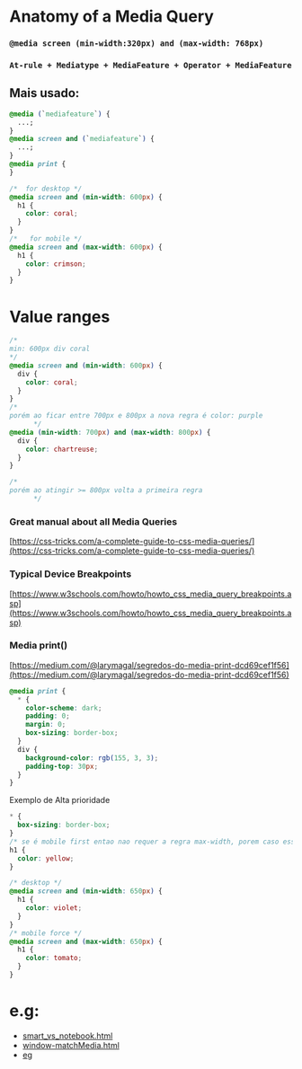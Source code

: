 # Anatomy of a Media Query

### `@media screen (min-width:320px) and (max-width: 768px)`

### `At-rule + Mediatype + MediaFeature + Operator + MediaFeature`

## Mais usado:

```css
@media (`mediafeature`) {
  ...;
}
@media screen and (`mediafeature`) {
  ...;
}
@media print {
}
```

```css
/*  for desktop */
@media screen and (min-width: 600px) {
  h1 {
    color: coral;
  }
}
/*   for mobile */
@media screen and (max-width: 600px) {
  h1 {
    color: crimson;
  }
}
```

# Value ranges

```css
/*
min: 600px div coral
*/
@media screen and (min-width: 600px) {
  div {
    color: coral;
  }
}
/*
porém ao ficar entre 700px e 800px a nova regra é color: purple  
      */
@media (min-width: 700px) and (max-width: 800px) {
  div {
    color: chartreuse;
  }
}

/*
porém ao atingir >= 800px volta a primeira regra
      */
```

### Great manual about all Media Queries

[https://css-tricks.com/a-complete-guide-to-css-media-queries/](https://css-tricks.com/a-complete-guide-to-css-media-queries/)

### Typical Device Breakpoints

[https://www.w3schools.com/howto/howto_css_media_query_breakpoints.asp](https://www.w3schools.com/howto/howto_css_media_query_breakpoints.asp)

### Media print()

[https://medium.com/@larymagal/segredos-do-media-print-dcd69cef1f56](https://medium.com/@larymagal/segredos-do-media-print-dcd69cef1f56)

```css
@media print {
  * {
    color-scheme: dark;
    padding: 0;
    margin: 0;
    box-sizing: border-box;
  }
  div {
    background-color: rgb(155, 3, 3);
    padding-top: 30px;
  }
}
```

Exemplo de Alta prioridade

```css
* {
  box-sizing: border-box;
}
/* se é mobile first entao nao requer a regra max-width, porem caso essa regra exitir é alta prioridade */
h1 {
  color: yellow;
}

/* desktop */
@media screen and (min-width: 650px) {
  h1 {
    color: violet;
  }
}
/* mobile force */
@media screen and (max-width: 650px) {
  h1 {
    color: tomato;
  }
}
```

# e.g:

- [smart_vs_notebook.html](https://geraldotech.github.io/DevMap/CSS/pages/media_queries/smart_vs_notebook.html)
- [window-matchMedia.html](https://geraldotech.github.io/DevMap/CSS/pages/media_queries/window-matchMedia.html)
- [eg](https://geraldotech.github.io/DevMap/CSS/pages/media_queries/eg/index.html)
